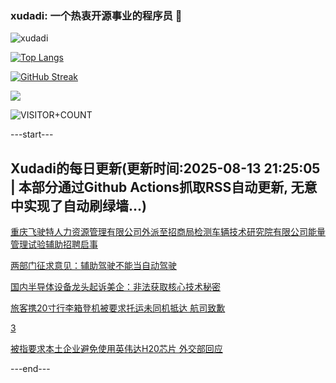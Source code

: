 ### xudadi: 一个热衷开源事业的程序员 👋

![xudadi](https://github-readme-stats-git-masterorgs-github-readme-stats-team.vercel.app/api?username=xudadi)

[![Top Langs](https://github-readme-stats.vercel.app/api/top-langs/?username=xudadi)](https://github.com/anuraghazra/github-readme-stats)

[![GitHub Streak](https://streak-stats.demolab.com?user=xudadi&locale=zh_Hans)](https://git.io/streak-stats)

![](https://raw.githubusercontent.com/xudadi/xudadi/main/assets/github-contribution-grid-snake.svg)

![VISITOR+COUNT](https://komarev.com/ghpvc/?username=xudadi&label=VISITOR+COUNT)


---start---

## Xudadi的每日更新(更新时间:2025-08-13 21:25:05 | 本部分通过Github Actions抓取RSS自动更新, 无意中实现了自动刷绿墙...)

[重庆飞驶特人力资源管理有限公司外派至招商局检测车辆技术研究院有限公司能量管理试验辅助招聘启事](https://www.gongkaoleida.com/article/2564989)

[两部门征求意见：辅助驾驶不能当自动驾驶](https://m.163.com/news/article/K6S7PJ9G000189PS.html)

[国内半导体设备龙头起诉美企：非法获取核心技术秘密](https://m.163.com/news/article/K6S5ECK20512B07B.html)

[旅客携20寸行李箱登机被要求托运未同机抵达 航司致歉](https://m.163.com/news/article/K6S7ACPM0514D3UH.html)

[3](https://m.163.com/touch/news/sub/domestic)

[被指要求本土企业避免使用英伟达H20芯片 外交部回应](https://m.163.com/news/article/K6S3HASK0534A4SC.html)

---end---
